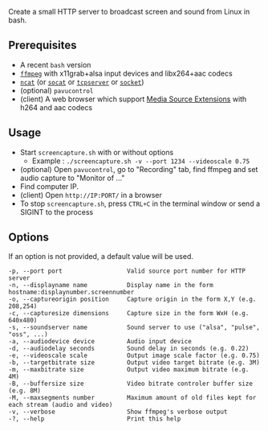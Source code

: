 Create a small HTTP server to broadcast screen and sound from Linux in bash.

## Prerequisites

* A recent `bash` version
* [`ffmpeg`](https://ffmpeg.org/about.html) with x11grab+alsa input devices and libx264+aac codecs
* [`ncat`](https://nmap.org/ncat/) (or [`socat`](http://www.dest-unreach.org/socat/) or [`tcpserver`](http://cr.yp.to/ucspi-tcp/tcpserver.html) or [`socket`](http://manpages.ubuntu.com/manpages/trusty/man1/socket.1.html))
* (optional) `pavucontrol`
* (client) A web browser which support [Media Source Extensions](https://w3c.github.io/media-source/) with h264 and aac codecs

## Usage

* Start `screencapture.sh` with or without options
  * Example : `./screencapture.sh -v --port 1234 --videoscale 0.75`
* (optional) Open `pavucontrol`, go to "Recording" tab, find ffmpeg and set audio capture to "Monitor of ..."
* Find computer IP.
* (client) Open `http://IP:PORT/` in a browser
* To stop `screencapture.sh`, press `CTRL+C` in the terminal window or send a SIGINT to the process

## Options

If an option is not provided, a default value will be used.
```
-p, --port port                  Valid source port number for HTTP server
-n, --displayname name           Display name in the form hostname:displaynumber.screennumber
-o, --captureorigin position     Capture origin in the form X,Y (e.g. 208,254)
-c, --capturesize dimensions     Capture size in the form WxH (e.g. 640x480)
-s, --soundserver name           Sound server to use ("alsa", "pulse", "oss", ...)
-a, --audiodevice device         Audio input device
-d, --audiodelay seconds         Sound delay in seconds (e.g. 0.22)
-e, --videoscale scale           Output image scale factor (e.g. 0.75)
-b, --targetbitrate size         Output video target bitrate (e.g. 3M)
-m, --maxbitrate size            Output video maximum bitrate (e.g. 4M)
-B, --buffersize size            Video bitrate controler buffer size (e.g. 8M)
-M, --maxsegments number         Maximum amount of old files kept for each stream (audio and video)
-v, --verbose                    Show ffmpeg's verbose output
-?, --help                       Print this help
```
